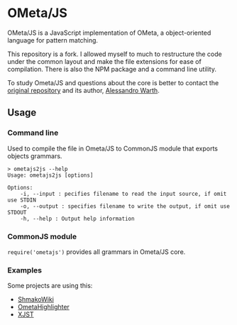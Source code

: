 # OMeta/JS

OMeta/JS is a JavaScript implementation of OMeta,
a object-oriented language for pattern matching.

This repository is a fork.
I allowed myself to much to restructure the code under the common layout
and make the file extensions for ease of compilation.
There is also the NPM package and a command line utility.

To study Ometa/JS and questions about the core is better
to contact the [original repository](http://github.com/alexwarth/ometa-js/)
and its author, [Alessandro Warth](http://github.com/alexwarth).

## Usage

### Command line

Used to compile the file in Ometa/JS to CommonJS module that exports objects grammars.

    > ometajs2js --help
    Usage: ometajs2js [options]

    Options:
        -i, --input : pecifies filename to read the input source, if omit use STDIN
        -o, --output : specifies filename to write the output, if omit use STDOUT
        -h, --help : Output help information

### CommonJS module

`require('ometajs')` provides all grammars in Ometa/JS core.

### Examples

Some projects are using this:
-   [ShmakoWiki](http://github.com/veged/shmakowiki/)
-   [OmetaHighlighter](http://github.com/veged/ometa-highlighter)
-   [XJST](http://github.com/veged/xjst)
